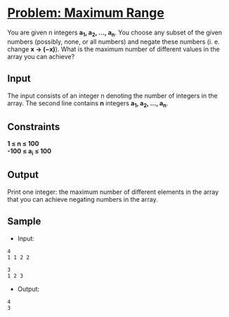 # [Problem: Maximum Range](https://my.newtonschool.co/playground/code/ubrlj9ufrd8u)

You are given n integers **a<sub>1</sub>, a<sub>2</sub>, …, a<sub>n</sub>**. You choose any subset of the given numbers (possibly, none, or all numbers) and negate these numbers (i. e. change **x -> (−x)**). What is the maximum number of different values in the array you can achieve?

## Input

The input consists of an integer n denoting the number of integers in the array. The second line contains **n**
integers **a<sub>1</sub>, a<sub>2</sub>, …, a<sub>n</sub>**.

## Constraints

**1 ≤ n ≤ 100** <br>
**-100 ≤ a<sub>i</sub> ≤ 100**

## Output

Print one integer: the maximum number of different elements in the array that you can achieve negating numbers in the array.

## Sample

- Input:
```
4
1 1 2 2

3
1 2 3
```

- Output:
```
4
3
```
